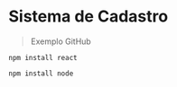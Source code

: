 <h1> Sistema de Cadastro</h1>

>Exemplo GitHub

```
npm install react
```

```
npm install node
```
